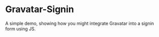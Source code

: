 Gravatar-Signin
===============

A simple demo, showing how you might integrate Gravatar into a signin form using JS.
